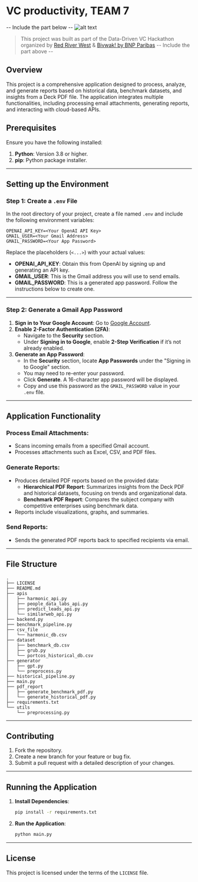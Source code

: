 # VC productivity, TEAM 7 

-- Include the part below --
![alt text](https://i.imgur.com/O8vZHPM.png)

> This project was built as part of the Data-Driven VC Hackathon organized by [Red River West](https://redriverwest.com) & [Bivwak! by BNP Paribas](https://bivwak.bnpparibas/)
> -- Include the part above --

## Overview

This project is a comprehensive application designed to process, analyze, and generate reports based on historical data, benchmark datasets, and insights from a Deck PDF file. The application integrates multiple functionalities, including processing email attachments, generating reports, and interacting with cloud-based APIs.

## Prerequisites

Ensure you have the following installed:

1. **Python**: Version 3.8 or higher.
2. **pip**: Python package installer.

---

## Setting up the Environment

### Step 1: Create a `.env` File

In the root directory of your project, create a file named `.env` and include the following environment variables:

```env
OPENAI_API_KEY=<Your OpenAI API Key>
GMAIL_USER=<Your Gmail Address>
GMAIL_PASSWORD=<Your App Password>
```

Replace the placeholders (`<...>`) with your actual values:

- **OPENAI_API_KEY**: Obtain this from OpenAI by signing up and generating an API key.
- **GMAIL_USER**: This is the Gmail address you will use to send emails.
- **GMAIL_PASSWORD**: This is a generated app password. Follow the instructions below to create one.

---

### Step 2: Generate a Gmail App Password

1. **Sign in to Your Google Account**: Go to [Google Account](https://myaccount.google.com/).
2. **Enable 2-Factor Authentication (2FA)**:
   - Navigate to the **Security** section.
   - Under **Signing in to Google**, enable **2-Step Verification** if it’s not already enabled.
3. **Generate an App Password**:
   - In the **Security** section, locate **App Passwords** under the "Signing in to Google" section.
   - You may need to re-enter your password.
   - Click **Generate**. A 16-character app password will be displayed.
   - Copy and use this password as the `GMAIL_PASSWORD` value in your `.env` file.

---

## Application Functionality

### Process Email Attachments:
- Scans incoming emails from a specified Gmail account.
- Processes attachments such as Excel, CSV, and PDF files.

### Generate Reports:
- Produces detailed PDF reports based on the provided data:
  - **Hierarchical PDF Report**: Summarizes insights from the Deck PDF and historical datasets, focusing on trends and organizational data.
  - **Benchmark PDF Report**: Compares the subject company with competitive enterprises using benchmark data.
- Reports include visualizations, graphs, and summaries.

### Send Reports:
- Sends the generated PDF reports back to specified recipients via email.

---

## File Structure
```
.
├── LICENSE
├── README.md
├── apis
│   ├── harmonic_api.py
│   ├── people_data_labs_api.py
│   ├── predict_leads_api.py
│   └── similarweb_api.py
├── backend.py
├── benchmark_pipeline.py
├── csv_file
│   └── harmonic_db.csv
├── dataset
│   ├── benchmark_db.csv
│   ├── grub.py
│   └── portcos_historical_db.csv
├── generator
│   ├── gpt.py
│   └── preprocess.py
├── historical_pipeline.py
├── main.py
├── pdf_report
│   ├── generate_benchmark_pdf.py
│   └── generate_historical_pdf.py
├── requirements.txt
└── utils
    └── preprocessing.py
```

---

## Contributing

1. Fork the repository.
2. Create a new branch for your feature or bug fix.
3. Submit a pull request with a detailed description of your changes.

---

## Running the Application

1. **Install Dependencies**:
   ```bash
   pip install -r requirements.txt
   ```

2. **Run the Application**:
   ```bash
   python main.py
   ```
--- 

## License
This project is licensed under the terms of the `LICENSE` file.




